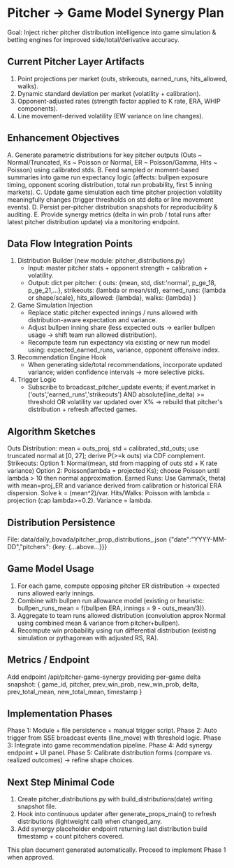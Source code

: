 Pitcher -> Game Model Synergy Plan
=================================
Goal: Inject richer pitcher distribution intelligence into game simulation & betting engines for improved side/total/derivative accuracy.

Current Pitcher Layer Artifacts
--------------------------------
1. Point projections per market (outs, strikeouts, earned_runs, hits_allowed, walks).
2. Dynamic standard deviation per market (volatility + calibration).
3. Opponent-adjusted rates (strength factor applied to K rate, ERA, WHIP components).
4. Line movement-derived volatility (EW variance on line changes).

Enhancement Objectives
----------------------
A. Generate parametric distributions for key pitcher outputs (Outs ~ Normal/Truncated, Ks ~ Poisson or Normal, ER ~ Poisson/Gamma, Hits ~ Poisson) using calibrated stds.
B. Feed sampled or moment-based summaries into game run expectancy logic (affects: bullpen exposure timing, opponent scoring distribution, total run probability, first 5 inning markets).
C. Update game simulation each time pitcher projection volatility meaningfully changes (trigger thresholds on std delta or line movement events).
D. Persist per-pitcher distribution snapshots for reproducibility & auditing.
E. Provide synergy metrics (delta in win prob / total runs after latest pitcher distribution update) via a monitoring endpoint.

Data Flow Integration Points
----------------------------
1. Distribution Builder (new module: pitcher_distributions.py)
   - Input: master pitcher stats + opponent strength + calibration + volatility.
   - Output: dict per pitcher: {
       outs: {mean, std, dist:'normal', p_ge_18, p_ge_21,...},
       strikeouts: {lambda or mean/std},
       earned_runs: {lambda or shape/scale},
       hits_allowed: {lambda},
       walks: {lambda}
     }
2. Game Simulation Injection
   - Replace static pitcher expected innings / runs allowed with distribution-aware expectation and variance.
   - Adjust bullpen inning share (less expected outs -> earlier bullpen usage -> shift team run allowed distribution).
   - Recompute team run expectancy via existing or new run model using: expected_earned_runs, variance, opponent offensive index.
3. Recommendation Engine Hook
   - When generating side/total recommendations, incorporate updated variance; widen confidence intervals -> more selective picks.
4. Trigger Logic
   - Subscribe to broadcast_pitcher_update events; if event.market in ('outs','earned_runs','strikeouts') AND absolute(line_delta) >= threshold OR volatility var updated over X% -> rebuild that pitcher's distribution + refresh affected games.

Algorithm Sketches
------------------
Outs Distribution:
  mean = outs_proj, std = calibrated_std_outs; use truncated normal at [0, 27]; derive P(>=k outs) via CDF complement.
Strikeouts:
  Option 1: Normal(mean, std from mapping of outs std + K rate variance)
  Option 2: Poisson(lambda = projected Ks); choose Poisson until lambda > 10 then normal approximation.
Earned Runs:
  Use Gamma(k, theta) with mean=proj_ER and variance derived from calibration or historical ERA dispersion. Solve k = (mean^2)/var.
Hits/Walks:
  Poisson with lambda = projection (cap lambda>=0.2). Variance = lambda.

Distribution Persistence
------------------------
File: data/daily_bovada/pitcher_prop_distributions_<DATE>.json
  {"date":"YYYY-MM-DD","pitchers": {key: {...above...}}}

Game Model Usage
----------------
1. For each game, compute opposing pitcher ER distribution -> expected runs allowed early innings.
2. Combine with bullpen run allowance model (existing or heuristic: bullpen_runs_mean = f(bullpen ERA, innings = 9 - outs_mean/3)).
3. Aggregate to team runs allowed distribution (convolution approx Normal using combined mean & variance from pitcher+bullpen).
4. Recompute win probability using run differential distribution (existing simulation or pythagorean with adjusted RS, RA).

Metrics / Endpoint
------------------
Add endpoint /api/pitcher-game-synergy providing per-game delta snapshot:
  { game_id, pitcher, prev_win_prob, new_win_prob, delta, prev_total_mean, new_total_mean, timestamp }

Implementation Phases
---------------------
Phase 1: Module + file persistence + manual trigger script.
Phase 2: Auto trigger from SSE broadcast events (line_move) with threshold logic.
Phase 3: Integrate into game recommendation pipeline.
Phase 4: Add synergy endpoint + UI panel.
Phase 5: Calibrate distribution forms (compare vs. realized outcomes) -> refine shape choices.

Next Step Minimal Code
----------------------
1. Create pitcher_distributions.py with build_distributions(date) writing snapshot file.
2. Hook into continuous updater after generate_props_main() to refresh distributions (lightweight call) when changed_any.
3. Add synergy placeholder endpoint returning last distribution build timestamp + count pitchers covered.

This plan document generated automatically. Proceed to implement Phase 1 when approved.
